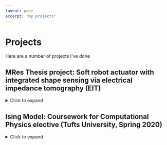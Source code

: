 ```yaml
---
layout: page
excerpt: "My projects"
---
```


# Projects

Here are a number of projects I've done


## MRes Thesis project: Soft robot actuator with integrated shape sensing via electrical impedance tomography (EIT)
<details><summary>Click to expand</summary><p>
  <a href="https://github.com/cdelor02/mres-thesis">Repo</a>
  <a href="https://gist.github.com/pierrejoubert73/902cc94d79424356a8d20be2b382e1ab">how to do collapsible sections in md</a>
  
  <p>
    Supervisors: Drs. James Avery, Mark Runciman, Saina Akhond, George Mylonas
    The Hamlyn Centre, Imperial College London
  </p>  
  
  <p>
    This project entailed an extensive literature review in the field of soft robots, control systems, and uses of EIT in robotics. Next, simulations using EIT simulation software EIDORS were done to evaluate optimal placement of electrodes necessary for sensing along the body of the hypothetical robotic actuator. In tandem, multiple iterations of actuators were devised and tested, starting from 3D-printed actuators operated by hydraulics to silicone moulded cable-driven actuation. The latter was retained and outfitted with a sensing chamber filled with saline solution, this being the site of sensor data production.
  </p>
  
  <img src="files/actuator_with_weight.png" alt="actuator lifting 100g weight">
  
  
  </p></details>



## Ising Model: Coursework for Computational Physics elective (Tufts University, Spring 2020)
<details><summary>Click to expand</summary><p>
  <a href="https://github.com/cdelor02/ising_model">Repo</a>
  
  <p>
    Instructor: Dr. Timothy Atherton
  </p>
 
  <p> 
    Completed in a team of three, we developed and implemented a discrete computational model of ferromagnetism initially formulated by Ernst Ising and Wilhelm Lenz. Written in Python (Jupyter Notebook), the work provided shows a simple 2D lattice simulation. Additionally, I built a simple example of a Hopfield network, a computational model representing how neurons learn and store information; a model of biological memory. This network functions in a similar way to the Ising model whereby each individual element in the models have neighbor interaction.
  </p>
  
  <img src="files/ising_model_visualization.png" alt="simple Ising model visualization">
  
  
</p></details>


